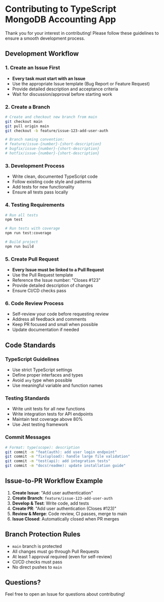 # Contributing to TypeScript MongoDB Accounting App

Thank you for your interest in contributing! Please follow these guidelines to ensure a smooth development process.

## Development Workflow

### 1. Create an Issue First
- **Every task must start with an Issue**
- Use the appropriate Issue template (Bug Report or Feature Request)
- Provide detailed description and acceptance criteria
- Wait for discussion/approval before starting work

### 2. Create a Branch
```bash
# Create and checkout new branch from main
git checkout main
git pull origin main
git checkout -b feature/issue-123-add-user-auth

# Branch naming convention:
# feature/issue-{number}-{short-description}
# bugfix/issue-{number}-{short-description}
# hotfix/issue-{number}-{short-description}
```

### 3. Development Process
- Write clean, documented TypeScript code
- Follow existing code style and patterns
- Add tests for new functionality
- Ensure all tests pass locally

### 4. Testing Requirements
```bash
# Run all tests
npm test

# Run tests with coverage
npm run test:coverage

# Build project
npm run build
```

### 5. Create Pull Request
- **Every Issue must be linked to a Pull Request**
- Use the Pull Request template
- Reference the Issue number: "Closes #123"
- Provide detailed description of changes
- Ensure CI/CD checks pass

### 6. Code Review Process
- Self-review your code before requesting review
- Address all feedback and comments
- Keep PR focused and small when possible
- Update documentation if needed

## Code Standards

### TypeScript Guidelines
- Use strict TypeScript settings
- Define proper interfaces and types
- Avoid `any` type when possible
- Use meaningful variable and function names

### Testing Standards
- Write unit tests for all new functions
- Write integration tests for API endpoints
- Maintain test coverage above 80%
- Use Jest testing framework

### Commit Messages
```bash
# Format: type(scope): description
git commit -m "feat(auth): add user login endpoint"
git commit -m "fix(upload): handle large file validation"
git commit -m "test(api): add integration tests"
git commit -m "docs(readme): update installation guide"
```

## Issue-to-PR Workflow Example

1. **Create Issue**: "Add user authentication"
2. **Create Branch**: `feature/issue-123-add-user-auth`
3. **Develop & Test**: Write code, add tests
4. **Create PR**: "Add user authentication (Closes #123)"
5. **Review & Merge**: Code review, CI passes, merge to main
6. **Issue Closed**: Automatically closed when PR merges

## Branch Protection Rules

- `main` branch is protected
- All changes must go through Pull Requests
- At least 1 approval required (even for self-review)
- CI/CD checks must pass
- No direct pushes to `main`

## Questions?

Feel free to open an Issue for questions about contributing!
